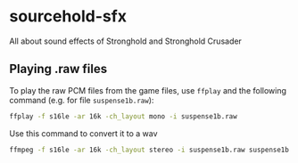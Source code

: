 # sourcehold-sfx
All about sound effects of Stronghold and Stronghold Crusader

## Playing .raw files
To play the raw PCM files from the game files, use `ffplay` and the following command (e.g. for file `suspense1b.raw`):
```bash
ffplay -f s16le -ar 16k -ch_layout mono -i suspense1b.raw
```

Use this command to convert it to a wav
```bash
ffmpeg -f s16le -ar 16k -ch_layout stereo -i suspense1b.raw suspense1b.wav
```
